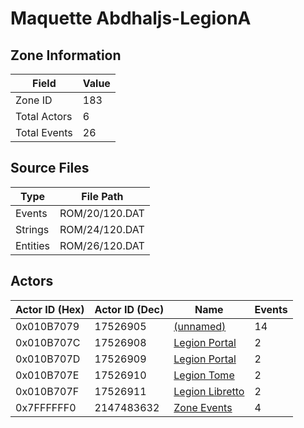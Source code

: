 # Maquette Abdhaljs-LegionA

## Zone Information

| Field        |   Value |
|--------------|---------|
| Zone ID      |     183 |
| Total Actors |       6 |
| Total Events |      26 |

## Source Files

| Type     | File Path      |
|----------|----------------|
| Events   | ROM/20/120.DAT |
| Strings  | ROM/24/120.DAT |
| Entities | ROM/26/120.DAT |

## Actors

| Actor ID (Hex)   |   Actor ID (Dec) | Name                                                   |   Events |
|------------------|------------------|--------------------------------------------------------|----------|
| 0x010B7079       |         17526905 | [(unnamed)](./17526905/)                               |       14 |
| 0x010B707C       |         17526908 | [Legion Portal](./17526908%20-%20Legion%20Portal/)     |        2 |
| 0x010B707D       |         17526909 | [Legion Portal](./17526909%20-%20Legion%20Portal/)     |        2 |
| 0x010B707E       |         17526910 | [Legion Tome](./17526910%20-%20Legion%20Tome/)         |        2 |
| 0x010B707F       |         17526911 | [Legion Libretto](./17526911%20-%20Legion%20Libretto/) |        2 |
| 0x7FFFFFF0       |       2147483632 | [Zone Events](./Zone%20Events/)                        |        4 |